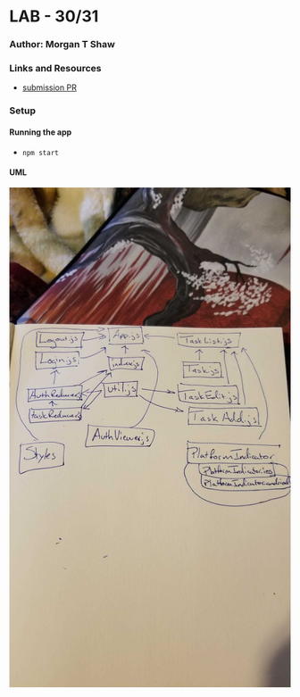 # LAB - 30/31

### Author: Morgan T Shaw

### Links and Resources
* [submission PR](https://github.com/morgan-401-advanced-javascript/lab30/pull/1)

### Setup

#### Running the app
* `npm start`
 

#### UML
![uml](./assets/lab30uml.jpg)